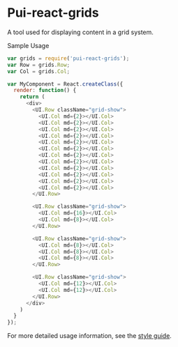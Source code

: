 # Pui-react-grids

A tool used for displaying content in a grid system.

Sample Usage
```js
var grids = require('pui-react-grids');
var Row = grids.Row;
var Col = grids.Col;

var MyComponent = React.createClass({
  render: function() {
    return (
      <div>
        <UI.Row className="grid-show">
          <UI.Col md={2}></UI.Col>
          <UI.Col md={2}></UI.Col>
          <UI.Col md={2}></UI.Col>
          <UI.Col md={2}></UI.Col>
          <UI.Col md={2}></UI.Col>
          <UI.Col md={2}></UI.Col>
          <UI.Col md={2}></UI.Col>
          <UI.Col md={2}></UI.Col>
          <UI.Col md={2}></UI.Col>
          <UI.Col md={2}></UI.Col>
          <UI.Col md={2}></UI.Col>
          <UI.Col md={2}></UI.Col>
        </UI.Row>

        <UI.Row className="grid-show">
          <UI.Col md={16}></UI.Col>
          <UI.Col md={8}></UI.Col>
        </UI.Row>

        <UI.Row className="grid-show">
          <UI.Col md={8}></UI.Col>
          <UI.Col md={8}></UI.Col>
          <UI.Col md={8}></UI.Col>
        </UI.Row>

        <UI.Row className="grid-show">
          <UI.Col md={12}></UI.Col>
          <UI.Col md={12}></UI.Col>
        </UI.Row>
      </div>
    )
  }
});

```
For more detailed usage information, see the [style guide](http://styleguide.cfapps.io/react_beta.html#grid_react).
